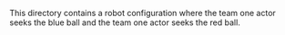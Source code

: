 This directory contains a robot configuration where the team one actor seeks the blue ball
and the team one actor seeks the red ball.